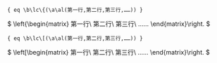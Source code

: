 
```eq
{ eq \b\lc\{(\a\al(第一行,第二行,第三行,……)) }
```
$
\left\{\begin{matrix}
  第一行\\
  第二行\\
  第三行\\
  ……
\end{matrix}\right.
$

```eq
{ eq \b\lc\[(\a\al(第一行,第二行,第三行,……)) }
```
$
\left\[\begin{matrix}
  第一行\\
  第二行\\
  第三行\\
  ……
\end{matrix}\right.
$
